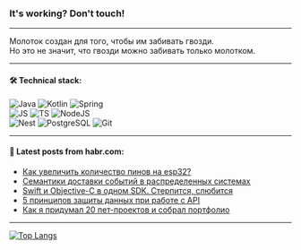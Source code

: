 ### It's working? Don't touch!

---
Молоток создан для того, чтобы им забивать гвозди. <br>
Но это не значит, что гвозди можно забивать только молотком.

---

#### 🛠️ Technical stack:

![Java](https://img.shields.io/badge/Java-informational?logo=Oracle&style=flat&logoColor=white&color=FF4500)
![Kotlin](https://img.shields.io/badge/Kotlin-informational?logo=Kotlin&style=flat&logoColor=white&color=774D97)
![Spring](https://img.shields.io/badge/SpringBoot-informational?logo=SpringBoot&style=flat&logoColor=white&color=6DB33F) <br>
![JS](https://img.shields.io/badge/JS-informational?logo=javaScript&style=flat&logoColor=black&color=F7Df1E)
![TS](https://img.shields.io/badge/TypeScript-informational?logo=typeScript&style=flat&logoColor=black&color=0667A8)
![NodeJS](https://img.shields.io/badge/NodeJS-informational?logo=node.js&style=flat&logoColor=white&color=70A760) <br>
![Nest](https://img.shields.io/badge/NestJS-informational?logo=NestJS&style=flat&logoColor=white&color=E0234E)
![PostgreSQL](https://img.shields.io/badge/PostgreSQL-informational?logo=PostgreSQL&style=flat&logoColor=white&color=DAA520)
![Git](https://img.shields.io/badge/Git-informational?logo=git&style=flat&logoColor=white&color=778899)

___

#### 💬 Latest posts from habr.com:

<!-- BLOG-POST-LIST:START -->
- [Как увеличить количество пинов на esp32?](https://habr.com/ru/companies/ruvds/articles/755700/?utm_source=habrahabr&utm_medium=rss&utm_campaign=755700)
- [Семантики доставки событий в распределенных системах](https://habr.com/ru/companies/avito/articles/755014/?utm_source=habrahabr&utm_medium=rss&utm_campaign=755014)
- [Swift и Objective-C в одном SDK. Стерпится, слюбится](https://habr.com/ru/companies/vk/articles/756470/?utm_source=habrahabr&utm_medium=rss&utm_campaign=756470)
- [5 принципов защиты данных при работе с API](https://habr.com/ru/companies/ru_mts/articles/756610/?utm_source=habrahabr&utm_medium=rss&utm_campaign=756610)
- [Как я придумал 20 пет-проектов и собрал портфолио](https://habr.com/ru/companies/yandex_praktikum/articles/755512/?utm_source=habrahabr&utm_medium=rss&utm_campaign=755512)
<!-- BLOG-POST-LIST:END -->

---
[![Top Langs](https://github-readme-stats-git-master-advtsetting-gmailcom.vercel.app/api/top-langs/?username=zloylis&langs_count=10&hide_title=false&title_color=e6edf3&size_weight=0.5&count_weight=0.5&layout=compact&hide_border=true&theme=dracula)](https://github.com/zloylis)

<!-- ![GitHub stats](https://github-readme-stats-git-master-advtsetting-gmailcom.vercel.app/api?username=zloylis&show_icons=true&hide_border=true&theme=dracula&hide_title=true&include_all_commits=true&count_private=true&hide=contribs&hide_rank=true) -->

